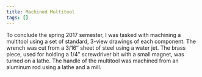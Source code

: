 ```yaml
---
title: Machined Multitool
tags: []
---
```


To conclude the spring 2017 semester, I was tasked with machining a multitool
using a set of standard, 3-view drawings of each component. The wrench was cut
from a 3/16″ sheet of steel using a water jet. The brass piece, used for holding
a 1/4″ screwdriver bit with a small magnet, was turned on a lathe. The handle of
the multitool was machined from an aluminum rod using a lathe and a mill.
